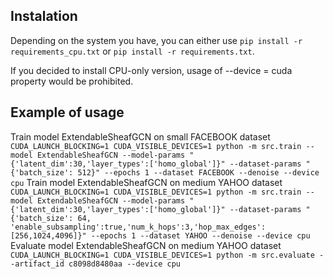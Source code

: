 ## Instalation
Depending on the system you have, you can either use
```pip install -r requirements_cpu.txt``` or ```pip install -r requirements.txt```.

If you decided to install CPU-only version, usage of --device = cuda property would be prohibited.

## Example of usage

Train model ExtendableSheafGCN on small FACEBOOK dataset
```CUDA_LAUNCH_BLOCKING=1 CUDA_VISIBLE_DEVICES=1 python -m src.train --model ExtendableSheafGCN --model-params "{'latent_dim':30,'layer_types':['homo_global']}" --dataset-params "{'batch_size': 512}" --epochs 1 --dataset FACEBOOK --denoise --device cpu```
Train model ExtendableSheafGCN on medium YAHOO dataset
```CUDA_LAUNCH_BLOCKING=1 CUDA_VISIBLE_DEVICES=1 python -m src.train --model ExtendableSheafGCN --model-params "{'latent_dim':30,'layer_types':['homo_global']}" --dataset-params "{'batch_size': 64, 'enable_subsampling':true,'num_k_hops':3,'hop_max_edges':[256,1024,4096]}" --epochs 1 --dataset YAHOO --denoise --device cpu```
Evaluate model ExtendableSheafGCN on medium YAHOO dataset
```CUDA_LAUNCH_BLOCKING=1 CUDA_VISIBLE_DEVICES=1 python -m src.evaluate --artifact_id c8098d8480aa --device cpu```

